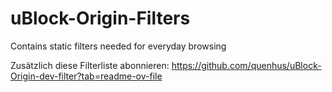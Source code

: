 # uBlock-Origin-Filters
Contains static filters needed for everyday browsing

Zusätzlich diese Filterliste abonnieren: https://github.com/quenhus/uBlock-Origin-dev-filter?tab=readme-ov-file
